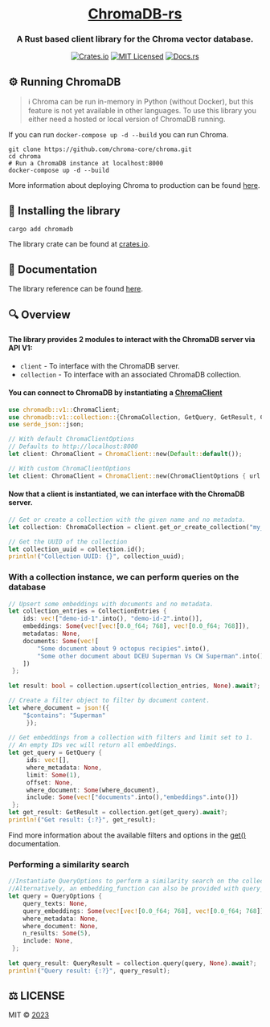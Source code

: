 <div align="center">
  <h1><a href="https://crates.io/crates/chromadb">ChromaDB-rs</a></h1>
  <h3>A Rust based client library for the Chroma vector database.</h3>
  <a href="https://crates.io/crates/chromadb"><img src="https://img.shields.io/crates/v/chromadb.svg" alt="Crates.io"></a>
  <a href="https://github.com/Anush008/chromadb-rs/blob/master/LICENSE"><img src="https://img.shields.io/badge/license-mit-blue.svg" alt="MIT Licensed"></a>
  <a href="https://docs.rs/chromadb"><img src="https://img.shields.io/docsrs/chromadb/latest" alt="Docs.rs"></a>
</div>

## ⚙️ Running ChromaDB
> ℹ Chroma can be run in-memory in Python (without Docker), but this feature is not yet available in other languages.
> To use this library you either need a hosted or local version of ChromaDB running.

If you can run `docker-compose up -d --build` you can run Chroma.

```shell
git clone https://github.com/chroma-core/chroma.git
cd chroma
# Run a ChromaDB instance at localhost:8000
docker-compose up -d --build
```

More information about deploying Chroma to production can be found [here](https://docs.trychroma.com/deployment).

## 🚀 Installing the library
```shell
cargo add chromadb
```
The library crate can be found at [crates.io](https://crates.io/crates/chromadb).

## 📖 Documentation
The library reference can be found [here](https://docs.rs/chromadb).

## 🔍 Overview

#### The library provides 2 modules to interact with the ChromaDB server via API V1:
 * `client` - To interface with the ChromaDB server.
 * `collection` - To interface with an associated ChromaDB collection.

#### You can connect to ChromaDB by instantiating a [ChromaClient](https://docs.rs/chromadb/latest/chromadb/v1/client/struct.ChromaClient.html)
 
 ```rust
use chromadb::v1::ChromaClient;
use chromadb::v1::collection::{ChromaCollection, GetQuery, GetResult, CollectionEntries};
use serde_json::json;

// With default ChromaClientOptions
// Defaults to http://localhost:8000
let client: ChromaClient = ChromaClient::new(Default::default());

// With custom ChromaClientOptions
let client: ChromaClient = ChromaClient::new(ChromaClientOptions { url: "<CHROMADB_URL>".into() });
```

#### Now that a client is instantiated, we can interface with the ChromaDB server.

 ```rust
// Get or create a collection with the given name and no metadata.
let collection: ChromaCollection = client.get_or_create_collection("my_collection", None).await?;

// Get the UUID of the collection
let collection_uuid = collection.id();
println!("Collection UUID: {}", collection_uuid);
```

###  With a collection instance, we can perform queries on the database

```rust
// Upsert some embeddings with documents and no metadata.
let collection_entries = CollectionEntries {
    ids: vec!["demo-id-1".into(), "demo-id-2".into()],
    embeddings: Some(vec![vec![0.0_f64; 768], vec![0.0_f64; 768]]),
    metadatas: None,
    documents: Some(vec![
        "Some document about 9 octopus recipies".into(),
        "Some other document about DCEU Superman Vs CW Superman".into()
    ])
 };
 
let result: bool = collection.upsert(collection_entries, None).await?;

// Create a filter object to filter by document content.
let where_document = json!({
    "$contains": "Superman"
     });
 
// Get embeddings from a collection with filters and limit set to 1. 
// An empty IDs vec will return all embeddings.
let get_query = GetQuery {
     ids: vec![],
     where_metadata: None,
     limit: Some(1),
     offset: None,
     where_document: Some(where_document),
     include: Some(vec!["documents".into(),"embeddings".into()])
 };
let get_result: GetResult = collection.get(get_query).await?;
println!("Get result: {:?}", get_result);

```
Find more information about the available filters and options in the [get()](https://docs.rs/chromadb/latest/chromadb/v1/collection/struct.ChromaCollection.html#method.get) documentation.


### Performing a similarity search
```rust
//Instantiate QueryOptions to perform a similarity search on the collection
//Alternatively, an embedding_function can also be provided with query_texts to perform the search
let query = QueryOptions {
    query_texts: None,
    query_embeddings: Some(vec![vec![0.0_f64; 768], vec![0.0_f64; 768]]),
    where_metadata: None,
    where_document: None,
    n_results: Some(5),
    include: None,
 };
 
let query_result: QueryResult = collection.query(query, None).await?;
println!("Query result: {:?}", query_result);
```

## ⚖️ LICENSE

MIT © [2023](https://github.com/Anush008/chromadb-rs/blob/master/LICENSE)